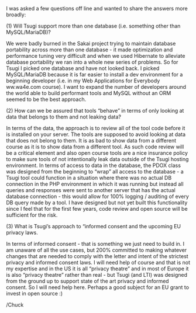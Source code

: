 
I was asked a few questions off line and wanted to share the answers more broadly:

(1) Will Tsugi support more than one database (i.e. something other than MySQL/MariaDB)?

We were badly burned in the Sakai project trying to maintain database portability across more than one database - it made optimization and performance tuning very difficult and when we used Hibernate to alleviate database portability we ran into a whole new series of problems.   So for Tsugi I picked one database and have not looked back.   I picked MySQL/MariaDB because it is far easier to install a dev environment for a beginning developer (i.e. in my Web Applications for Everybody ww.wa4e.com course).  I want to expand the number of developers around the world able to build performant tools and MySQL without an ORM seemed to be the best approach.

(2) How can we be assured that tools “behave” in terms of only looking at data that belongs to them and not leaking data?

In terms of the data, the approach is to review all of the tool code before it is installed on your server.  The tools are supposed to avoid looking at data that does not belong to them.  It is as bad to show data from a different course as it is to show data from a different tool.  As such code review will be a critical element and also open course tools are a nice insurance policy to make sure tools of not intentionally leak data outside of the Tsugi hosting environment.  In terms of access to data in the database, the PDOX class was designed from the beginning to “wrap” all access to the database - a Tsugi tool could function in a situation where there was no actual DB connection in the PHP environment in which it was running but instead all queries and responses were sent to another server that has the actual database connection - this would allow for 100% logging / auditing of every DB query made by a tool.  I have designed but not yet built this functionality since I feel that for the first few years, code review and open source will be sufficient for the risk.

(3) What is Tsugi’s approach to “informed consent and the upcoming EU privacy laws.

In terms of informed consent - that is something we just need to build in.  I am unaware of all the use cases, but 200% committed to making whatever changes that are needed to comply with the letter and intent of the strictest privacy and informed consent laws.  I will need help of course and that is not my expertise and in the US it is all “privacy theatre” and in most of Europe it is also “privacy theatre” rather than real - but Tsugi (and LTI) was designed from the ground up to support state of the art privacy and informed consent.  So I will need help here.   Perhaps a good subject for an EU grant to invest in open source :)

/Chuck

